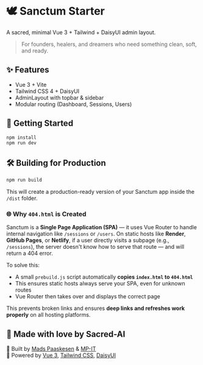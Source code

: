 # 🕊️ Sanctum Starter

A sacred, minimal Vue 3 + Tailwind + DaisyUI admin layout.

> For founders, healers, and dreamers who need something clean, soft, and ready.

## ✨ Features
- Vue 3 + Vite
- Tailwind CSS 4 + DaisyUI
- AdminLayout with topbar & sidebar
- Modular routing (Dashboard, Sessions, Users)

## 🌱 Getting Started

```bash
npm install
npm run dev
```

## 🛠️ Building for Production

```bash
npm run build
```

This will create a production-ready version of your Sanctum app inside the `/dist` folder.

### 🌐 Why `404.html` is Created

Sanctum is a **Single Page Application (SPA)** — it uses Vue Router to handle internal navigation like `/sessions` or `/users`. On static hosts like **Render**, **GitHub Pages**, or **Netlify**, if a user directly visits a subpage (e.g., `/sessions`), the server doesn't know how to serve that route — and will return a 404 error.

To solve this:

* A small `prebuild.js` script automatically **copies `index.html` to `404.html`**
* This ensures static hosts always serve your SPA, even for unknown routes
* Vue Router then takes over and displays the correct page

This prevents broken links and ensures **deep links and refreshes work properly** on all hosting platforms.

## 💛 Made with love by Sacred-AI

🙏 Built by [Mads Paaskesen](https://sacred-ai.com) & [MP-IT](https://mp-it.dk)  
🌸 Powered by [Vue 3](https://vuejs.org), [Tailwind CSS](https://tailwindcss.com), [DaisyUI](https://daisyui.com)
